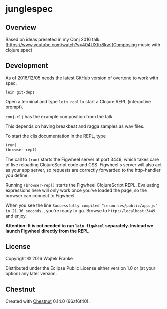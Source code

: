 # junglespec

## Overview

Based on ideas preseted in my Conj 2016 talk: [https://www.youtube.com/watch?v=404UXttr8kw](Composing music with clojure.spec)

## Development

As of 2016/12/05 needs the latest GitHub version of overtone to work with spec.

`lein git-deps`

Open a terminal and type `lein repl` to start a Clojure REPL
(interactive prompt).

`conj.clj` has the example composition from the talk.

This depends on having breakbeat and ragga samples as wav files.

To start the cljs documentation in the REPL, type

```clojure
(run)
(browser-repl)
```

The call to `(run)` starts the Figwheel server at port 3449, which takes care of
live reloading ClojureScript code and CSS. Figwheel's server will also act as
your app server, so requests are correctly forwarded to the http-handler you
define.

Running `(browser-repl)` starts the Figwheel ClojureScript REPL. Evaluating
expressions here will only work once you've loaded the page, so the browser can
connect to Figwheel.

When you see the line `Successfully compiled "resources/public/app.js" in 21.36
seconds.`, you're ready to go. Browse to `http://localhost:3449` and enjoy.

**Attention: It is not needed to run `lein figwheel` separately. Instead we
launch Figwheel directly from the REPL**

## License

Copyright © 2016 Wojtek Franke

Distributed under the Eclipse Public License either version 1.0 or (at
your option) any later version.

## Chestnut

Created with [Chestnut](http://plexus.github.io/chestnut/) 0.14.0 (66af6f40).
